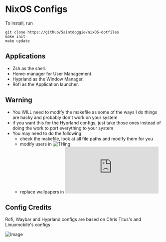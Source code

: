 # NixOS Configs

To install, run

```
git clone https://github/Saintdoggie/nixOS-dotfiles
make init
make update
```

## Applications
* Zsh as the shell.
* Home-manager for User Management.
* Hyprland as the Window Manager.
* Rofi as the Application launcher.

## Warning
* You WILL need to modify the makefile as some of the ways I do things are hacky and probably don't work on your system
* if you want this for the Hyprland configs, just take those ones instead of doing the work to port everything to your system
* You may need to do the following:
    * check the makefile, look at all file paths and modify them for you
    * modify users in ![THing](https://github.com/Saintdoggie/NixOS-configs/blob/main/system/users.nix)
    * replace wallpapers in ![THing](https://github.com/Saintdoggie/NixOS-configs/blob/main/configs/hypr/hyprpaper.conf)

## Config Credits
Rofi, Waybar and Hyprland configs are based on Chris Titus's and Linuxmobile's configs

![Image](https://github.com/Saintdoggie/NixOS-configs/blob/main/configs/screenshot.png?raw=true)